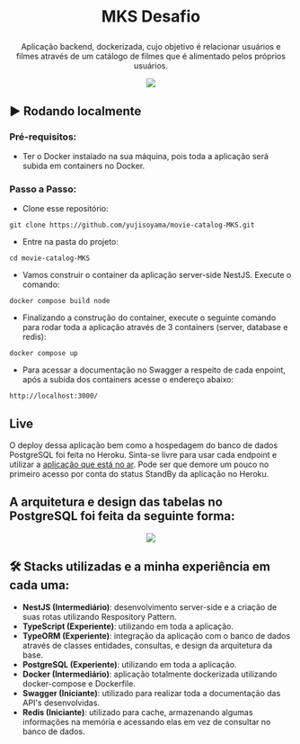 # <p align="center"> MKS Desafio </p>

<p align="center">Aplicação backend, dockerizada, cujo objetivo é relacionar usuários e filmes através de um catálogo de filmes que é alimentado pelos próprios usuários.</p>

<p align="center"><img src="https://user-images.githubusercontent.com/64661100/203472585-42218034-b984-43a5-b32e-a3ae866f1fa5.png" /></p>

## ▶️ Rodando localmente
### Pré-requisitos:
   - Ter o Docker instalado na sua máquina, pois toda a aplicação será subida em containers no Docker.

### Passo a Passo:
   - Clone esse repositório:
   ```
   git clone https://github.com/yujisoyama/movie-catalog-MKS.git
   ```
   - Entre na pasta do projeto:
   ```
   cd movie-catalog-MKS
   ```
   - Vamos construir o container da aplicação server-side NestJS. Execute o comando:
   ```
   docker compose build node
   ```
   - Finalizando a construção do container, execute o seguinte comando para rodar toda a aplicação através de 3 containers (server, database e redis):
   ```
   docker compose up
   ```
   - Para acessar a documentação no Swagger a respeito de cada enpoint, após a subida dos containers acesse o endereço abaixo: 
   ```
   http://localhost:3000/
   ```
## Live
  O deploy dessa aplicação bem como a hospedagem do banco de dados PostgreSQL foi feita no Heroku. Sinta-se livre para usar cada endpoint e utilizar a [aplicação que está no ar](https://mks-desafio-backend.herokuapp.com/). Pode ser que demore um pouco no primeiro acesso por conta do status StandBy da aplicação no Heroku.
   
## A arquitetura e design das tabelas no PostgreSQL foi feita da seguinte forma:
<p align="center"><img src="https://user-images.githubusercontent.com/64661100/203474191-7dc33f98-ccf8-4e75-9646-03d98d501ef0.png" /></p>

## 🛠 Stacks utilizadas e a minha experiência em cada uma:

- <strong>NestJS (Intermediário)</strong>: desenvolvimento server-side e a criação de suas rotas utilizando Respository Pattern.
- <strong>TypeScript (Experiente)</strong>: utilizando em toda a aplicação.
- <strong>TypeORM (Experiente)</strong>: integração da aplicação com o banco de dados através de classes entidades, consultas, e design da arquitetura da base.
- <strong>PostgreSQL (Experiente)</strong>: utilizando em toda a aplicação.
- <strong>Docker (Intermediário)</strong>: aplicação totalmente dockerizada utilizando docker-compose e Dockerfile.
- <strong>Swagger (Iniciante)</strong>: utilizado para realizar toda a documentação das API's desenvolvidas.
- <strong>Redis (Iniciante)</strong>: utilizado para cache, armazenando algumas informações na memória e acessando elas em vez de consultar no banco de dados.


